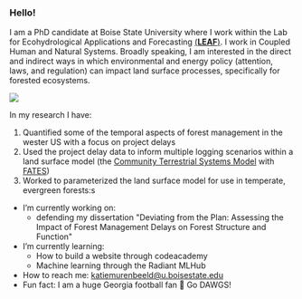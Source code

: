 ### Hello!


I am a PhD candidate at Boise State University where I work within the Lab for Ecohydrological Applications and Forecasting [(**LEAF**)](https://www.boisestate.edu/leaf/). I work in Coupled Human and Natural Systems. Broadly speaking, I am interested in the direct and indirect ways in which environmental and energy policy (attention, laws, and regulation) can impact land surface processes, specifically for forested ecosystems. 

<img src="https://github.com/KatieMurenbeeld/KatieMurenbeeld/IMAGES/TEDDT_FOREST_MNGT.png">

In my research I have: 
 1. Quantified some of the temporal aspects of forest management in the wester US with a focus on project delays
 2. Used the project delay data to inform multiple logging scenarios within a land surface model (the [Community Terrestrial Systems Model](http://github.com/ESCOMP/CTSM) with [FATES](http://github.com/NGEET/fates)) 
 3. Worked to parameterized the land surface model for use in temperate, evergreen forests:s 

- I’m currently working on: 
  - defending my dissertation "Deviating from the Plan: Assessing the Impact of Forest Management Delays on Forest Structure and Function" 
- I’m currently learning:
  - How to build a website through codeacademy
  - Machine learning through the Radiant MLHub 
- How to reach me: katiemurenbeeld@u.boisestate.edu
- Fun fact: I am a huge Georgia football fan 🏈 Go DAWGS! 

